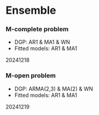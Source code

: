 # Ensemble

### M-complete problem
 - DGP: AR1 & MA1 & WN
 - Fitted models: AR1 & MA1 

20241218

### M-open problem
 - DGP: ARMA(2,3) & MA(2) & WN
 - Fitted models: AR1 & MA1 

20241219
